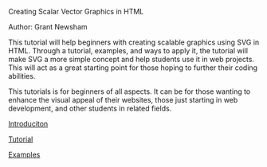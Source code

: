 Creating Scalar Vector Graphics in HTML

Author: Grant Newsham

This tutorial will help beginners with creating scalable graphics using SVG in HTML. Through a tutorial, examples, and ways to apply it, the tutorial will make SVG a more simple concept and help students use it in web projects. This will act as a great starting point for those hoping to further their coding abilities. 

This tutorials is for beginners of all aspects. It can be for those wanting to enhance the visual appeal of their websites, those just starting in web development, and other students in related fields. 

[Introduciton](Section_1.md)

[Tutorial](Section_2.md)

[Examples](Section_3.md)


